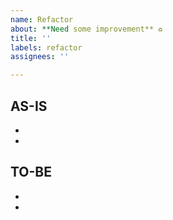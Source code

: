 ```yaml
---
name: Refactor
about: **Need some improvement** ♻️
title: ''
labels: refactor
assignees: ''

---
```


## AS-IS
- <!-- 개선 내용 작성 -->
- <!-- 개선 내용 작성 -->

## TO-BE
- <!-- 개선 방안 작성 -->
- <!-- 개선 방안 작성 -->